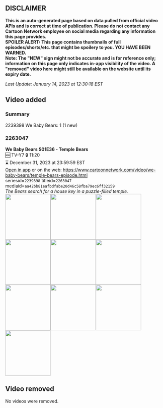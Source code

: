 ## DISCLAIMER
**This is an auto-generated page based on data pulled from official video APIs and is correct at time of publication. Please do not contact any Cartoon Network employee on social media regarding any information this page provides.**  
**SPOILER ALERT: This page contains thumbnails of full episodes/shorts/etc. that might be spoilery to you. YOU HAVE BEEN WARNED.**  
**Note: The "NEW" sign might not be accurate and is for reference only; information on this page only indicates in-app visibility of the video. A "removed" video here might still be available on the website until its expiry date.**  

_Last Update: January 14, 2023 at 12:30:18 EST_
## Video added
### Summary
2239398 We Baby Bears: 1 (1 new)  
### 2263047
**We Baby Bears S01E36 - Temple Bears**  
🆕 TV-Y7 🔒 11:20  
⌛ December 31, 2023 at 23:59:59 EST  
[Open in app](https://cnvideo.sercomkc.org/redirector.html?type=cnapp&seriesid=2239398&titleid=2263047&mediaid=aa42bb81eafbdfabe20d46c58fba79ec6ff32159) or on the web: https://www.cartoonnetwork.com/video/we-baby-bears/temple-bears-episode.html  
seriesid=`2239398` titleid=`2263047` mediaid=`aa42bb81eafbdfabe20d46c58fba79ec6ff32159`  
_The Bears search for a house key in a puzzle-filled temple._  
<a href="https://s3.amazonaws.com/cartoonorchestrator/2263047_001_1280x720.jpg"><img src="https://s3.amazonaws.com/cartoonorchestrator/2263047_001_640x360.jpg" height="144px" /></a><a href="https://s3.amazonaws.com/cartoonorchestrator/2263047_002_1280x720.jpg"><img src="https://s3.amazonaws.com/cartoonorchestrator/2263047_002_640x360.jpg" height="144px" /></a><a href="https://s3.amazonaws.com/cartoonorchestrator/2263047_003_1280x720.jpg"><img src="https://s3.amazonaws.com/cartoonorchestrator/2263047_003_640x360.jpg" height="144px" /></a><a href="https://s3.amazonaws.com/cartoonorchestrator/2263047_004_1280x720.jpg"><img src="https://s3.amazonaws.com/cartoonorchestrator/2263047_004_640x360.jpg" height="144px" /></a><a href="https://s3.amazonaws.com/cartoonorchestrator/2263047_005_1280x720.jpg"><img src="https://s3.amazonaws.com/cartoonorchestrator/2263047_005_640x360.jpg" height="144px" /></a><a href="https://s3.amazonaws.com/cartoonorchestrator/2263047_006_1280x720.jpg"><img src="https://s3.amazonaws.com/cartoonorchestrator/2263047_006_640x360.jpg" height="144px" /></a><a href="https://s3.amazonaws.com/cartoonorchestrator/2263047_007_1280x720.jpg"><img src="https://s3.amazonaws.com/cartoonorchestrator/2263047_007_640x360.jpg" height="144px" /></a><a href="https://s3.amazonaws.com/cartoonorchestrator/2263047_008_1280x720.jpg"><img src="https://s3.amazonaws.com/cartoonorchestrator/2263047_008_640x360.jpg" height="144px" /></a><a href="https://s3.amazonaws.com/cartoonorchestrator/2263047_009_1280x720.jpg"><img src="https://s3.amazonaws.com/cartoonorchestrator/2263047_009_640x360.jpg" height="144px" /></a><a href="https://s3.amazonaws.com/cartoonorchestrator/2263047_010_1280x720.jpg"><img src="https://s3.amazonaws.com/cartoonorchestrator/2263047_010_640x360.jpg" height="144px" /></a>
## Video removed
No videos were removed.  
